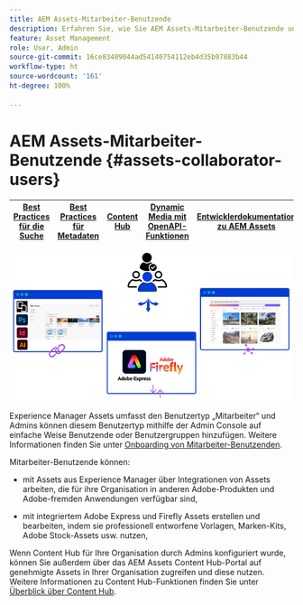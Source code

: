```yaml
---
title: AEM Assets-Mitarbeiter-Benutzende
description: Erfahren Sie, wie Sie AEM Assets-Mitarbeiter-Benutzende und ihre Berechtigungen verwalten.
feature: Asset Management
role: User, Admin
source-git-commit: 16ce83409044ad54140754112eb4d35b97883b44
workflow-type: ht
source-wordcount: '161'
ht-degree: 100%

---
```


# AEM Assets-Mitarbeiter-Benutzende {#assets-collaborator-users}

| [Best Practices für die Suche](/help/assets/search-best-practices.md) | [Best Practices für Metadaten](/help/assets/metadata-best-practices.md) | [Content Hub](/help/assets/product-overview.md) | [Dynamic Media mit OpenAPI-Funktionen](/help/assets/dynamic-media-open-apis-overview.md) | [Entwicklerdokumentation zu AEM Assets](https://developer.adobe.com/experience-cloud/experience-manager-apis/) |
| ------------- | --------------------------- |---------|----|-----|

![AEM Assets-Mitarbeiter-Benutzende – Banner](/help/assets/assets/aem-assets-collaborator-users-banner.png)

Experience Manager Assets umfasst den Benutzertyp „Mitarbeiter“ und Admins können diesem Benutzertyp mithilfe der Admin Console auf einfache Weise Benutzende oder Benutzergruppen hinzufügen. Weitere Informationen finden Sie unter [Onboarding von Mitarbeiter-Benutzenden](/help/assets/enable-assets-ultimate.md#onboard-collaborator-users).

Mitarbeiter-Benutzende können:

* mit Assets aus Experience Manager über Integrationen von Assets arbeiten, die für ihre Organisation in anderen Adobe-Produkten und Adobe-fremden Anwendungen verfügbar sind,

* mit integriertem Adobe Express und Firefly Assets erstellen und bearbeiten, indem sie professionell entworfene Vorlagen, Marken-Kits, Adobe Stock-Assets usw. nutzen,


Wenn Content Hub für Ihre Organisation durch Admins konfiguriert wurde, können Sie außerdem über das AEM Assets Content Hub-Portal auf genehmigte Assets in Ihrer Organisation zugreifen und diese nutzen. Weitere Informationen zu Content Hub-Funktionen finden Sie unter [Überblick über Content Hub](/help/assets/product-overview.md).